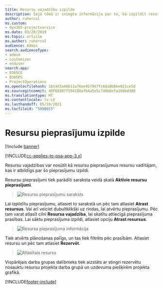 ```yaml
---
title: Resursu vajadzību izpilde
description: Šajā tēmā ir sniegta informācija par to, kā izpildīt resursu vajadzības.
author: ruhercul
ms.custom:
- dyn365-projectservice
ms.date: 03/28/2019
ms.topic: article
ms.author: ruhercul
audience: Admin
search.audienceType:
- admin
- customizer
- enduser
search.app:
- D365CE
- D365PS
- ProjectOperations
ms.openlocfilehash: 1814d3a48611a76ee957967fc6da0b66e821ce5d
ms.sourcegitcommit: 40f68387f594180af64a5e5c748b6efa188bd300
ms.translationtype: HT
ms.contentlocale: lv-LV
ms.lasthandoff: 05/10/2021
ms.locfileid: "5998015"
---
```

# <a name="fulfilling-resource-requests"></a>Resursu pieprasījumu izpilde

[!include [banner](../includes/psa-now-project-operations.md)]

[!INCLUDE[cc-applies-to-psa-app-3.x](../includes/cc-applies-to-psa-app-3x.md)]

Resursu vajadzības var nosūtīt kā resursu pieprasījumus resursu vadītājam, kas ir atbildīgs par šo pieprasījumu izpildi.

Resursu pieprasījumi tiek parādīti saraksta veidā skatā **Aktīvie resursu pieprasījumi**.

> ![Resursu pieprasījumu saraksts](media/Resource-Management-image59.png)

Lai izpildītu pieprasījumu, atlasiet to sarakstā un pēc tam atlasiet **Atrast resursus**. Vai arī veiciet dubultklikšķi uz rindas, lai atvērtu pieprasījumu. Pēc tam varat atlasīt cilni **Resursa vajadzība**, lai skatītu attiecīgā pieprasījuma prasības. Lai sāktu pieprasījuma izpildi, atlasiet opciju **Atrast resursus**.

> ![Resursa pieprasījuma informācija](media/Resource-Management-image60.png)

Tiek atvērts plānošanas palīgs, un tas tiek filtrēts pēc prasībām. Atlasiet resursu un pēc tam atlasiet **Rezervēt**.

> ![Atlasītais resurss](media/Resource-Management-image61.png)

Vispārējais darba grupas dalībnieks tiek aizstāts ar stingri rezervētu nosauktu resursu projekta darba grupā un uzdevuma piešķirēm projekta grafikā.


[!INCLUDE[footer-include](../includes/footer-banner.md)]